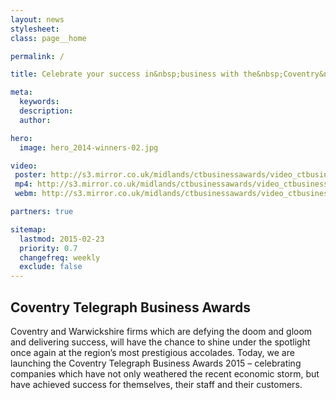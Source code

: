 ```yaml
---
layout: news
stylesheet:
class: page__home

permalink: /

title: Celebrate your success in&nbsp;business with the&nbsp;Coventry&nbsp;Telegraph

meta:
  keywords:
  description:
  author:

hero:
  image: hero_2014-winners-02.jpg

video:
 poster: http://s3.mirror.co.uk/midlands/ctbusinessawards/video_ctbusinessawards-2014.png
 mp4: http://s3.mirror.co.uk/midlands/ctbusinessawards/video_ctbusinessawards-2014.mp4
 webm: http://s3.mirror.co.uk/midlands/ctbusinessawards/video_ctbusinessawards-2014.webm

partners: true

sitemap:
  lastmod: 2015-02-23
  priority: 0.7
  changefreq: weekly
  exclude: false
---
```


## Coventry Telegraph Business Awards

Coventry and Warwickshire firms which are defying the doom and gloom and delivering success, will have the chance to shine under the spotlight once again at the region&rsquo;s most prestigious accolades.
Today, we are launching the Coventry Telegraph Business Awards 2015 – celebrating companies which have not only weathered the recent economic storm, but have achieved success for themselves, their staff and their customers.

